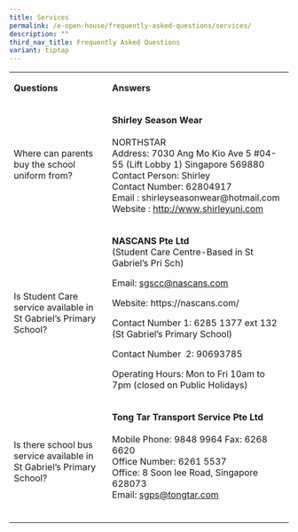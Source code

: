 ```yaml
---
title: Services
permalink: /e-open-house/frequently-asked-questions/services/
description: ""
third_nav_title: Frequently Asked Questions
variant: tiptap
---
```

<table>
<tbody>
<tr>
<td rowspan="1" colspan="1">
<p><strong>Questions</strong>
</p>
</td>
<td rowspan="1" colspan="1">
<p><strong>Answers</strong>
</p>
</td>
</tr>
<tr>
<td rowspan="1" colspan="1">
<p>Where can parents buy the school uniform from?</p>
</td>
<td rowspan="1" colspan="1">
<p><strong>Shirley Season Wear</strong> 
<br>
<br>NORTHSTAR
<br>Address: 7030 Ang Mo Kio Ave 5 #04-55 (Lift Lobby 1) Singapore 569880
<br>Contact Person: Shirley
<br>Contact Number: 62804917
<br>Email : shirleyseasonwear@hotmail.com
<br>Website :&nbsp;<a href="http://www.shirleyuni.com/" rel="noopener noreferrer" target="_blank"><u>http://www.shirleyuni.com</u></a> 
<br>
</p>
</td>
</tr>
<tr>
<td rowspan="1" colspan="1">
<p>Is Student Care service available in St Gabriel’s Primary School?</p>
</td>
<td rowspan="1" colspan="1">
<p><strong>NASCANS Pte Ltd</strong>
<br>(Student Care Centre-Based in St Gabriel’s Pri Sch)</p>
<p>Email: <a href="mailto:sgscc@nascans.com" rel="noopener noreferrer nofollow" target="_blank">sgscc@nascans.com</a>
</p>
<p>Website: https://nascans.com/</p>
<p>Contact Number 1: 6285 1377 ext 132 (St Gabriel’s Primary School)</p>
<p>Contact Number&nbsp; 2: 90693785</p>
<p>Operating Hours: Mon to Fri 10am to 7pm (closed on Public Holidays)</p>
</td>
</tr>
<tr>
<td rowspan="1" colspan="1">
<p>Is there school bus service available in St Gabriel’s Primary School?</p>
</td>
<td rowspan="1" colspan="1">
<p><strong>Tong Tar Transport Service Pte Ltd</strong> 
<br>
<br>Mobile Phone: 9848 9964 Fax: 6268 6620
<br>Office Number: 6261 5537
<br>Office: 8 Soon lee Road, Singapore 628073
<br>Email:&nbsp;<a href="mailto:sgps@tongtar.com" rel="noopener noreferrer" target="_blank"><u>sgps@tongtar.com</u></a> 
<br>
<br>
</p>
</td>
</tr>
</tbody>
</table>
<p></p>